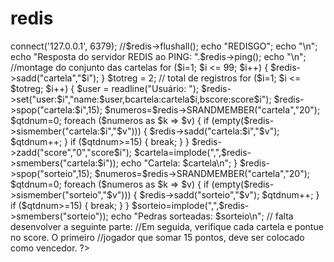 # redis

<?php

$redis = new Redis(); 
$redis->connect('127.0.0.1', 6379); 

//$redis->flushall();

echo "REDISGO"; 
echo "\n";
echo "Resposta do servidor REDIS ao PING: ".$redis->ping();
echo "\n";

//montage do conjunto das cartelas
for ($i=1; $i <= 99; $i++) {
    $redis->sadd("cartela","$i");
}

$totreg = 2; // total de registros

for ($i=1; $i <= $totreg; $i++) {
    $user = readline("Usuário: ");
    $redis->set("user:$i","name:$user,bcartela:cartela$i,bscore:score$i");
    
    $redis->spop("cartela:$i",15);
    $numeros=$redis->SRANDMEMBER("cartela","20");   
    $qtdnum=0;
    foreach ($numeros as $k => $v) {
        if (empty($redis->sismember("cartela:$i","$v"))) {
            $redis->sadd("cartela:$i","$v");            
            $qtdnum++;
        }
        if ($qtdnum>=15) {
            break;
        }        
    }    
    
    $redis->zadd("score","0","score$i");

    $cartela=implode(",",$redis->smembers("cartela:$i"));
    echo "Cartela: $cartela\n";
}

$redis->spop("sorteio",15);
$numeros=$redis->SRANDMEMBER("cartela","20");   
$qtdnum=0;
foreach ($numeros as $k => $v) {
    if (empty($redis->sismember("sorteio","$v"))) {
        $redis->sadd("sorteio","$v");            
        $qtdnum++;
    }
    if ($qtdnum>=15) {
        break;
    }        
}    

$sorteio=implode(",",$redis->smembers("sorteio"));
echo "Pedras sorteadas: $sorteio\n";

// falta desenvolver a seguinte parte:
//Em seguida, verifique cada cartela e pontue no score. O primeiro
//jogador que somar 15 pontos, deve ser colocado como vencedor.

?>
